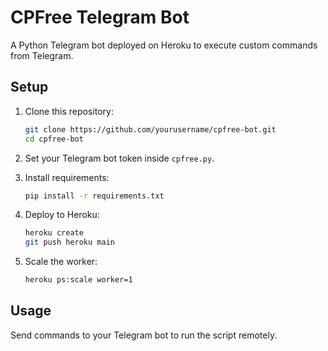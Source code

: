 # CPFree Telegram Bot

A Python Telegram bot deployed on Heroku to execute custom commands from Telegram.

## Setup

1. Clone this repository:
   ```bash
   git clone https://github.com/yourusername/cpfree-bot.git
   cd cpfree-bot
   ```

2. Set your Telegram bot token inside `cpfree.py`.

3. Install requirements:
   ```bash
   pip install -r requirements.txt
   ```

4. Deploy to Heroku:
   ```bash
   heroku create
   git push heroku main
   ```

5. Scale the worker:
   ```bash
   heroku ps:scale worker=1
   ```

## Usage

Send commands to your Telegram bot to run the script remotely.
